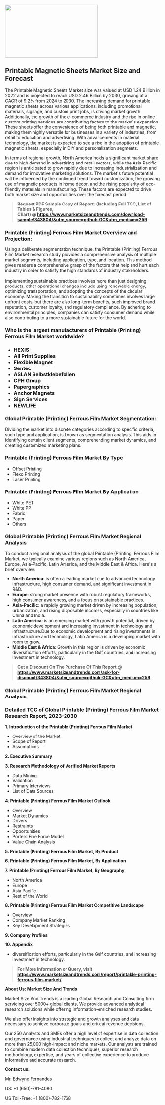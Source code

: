 <p><img class="alignnone size-medium wp-image-20088" src="https://ffe5etoiles.com/wp-content/uploads/2024/12/MST1-300x171.png" alt="" width="300" height="171" /></p><h2>Printable Magnetic Sheets Market Size and Forecast</h2><p>The Printable Magnetic Sheets Market size was valued at USD 1.24 Billion in 2022 and is projected to reach USD 2.46 Billion by 2030, growing at a CAGR of 9.2% from 2024 to 2030. The increasing demand for printable magnetic sheets across various applications, including promotional materials, signage, and custom print jobs, is driving market growth. Additionally, the growth of the e-commerce industry and the rise in online custom printing services are contributing factors to the market's expansion. These sheets offer the convenience of being both printable and magnetic, making them highly versatile for businesses in a variety of industries, from retail to education and advertising. With advancements in material technology, the market is expected to see a rise in the adoption of printable magnetic sheets, especially in DIY and personalization segments.</p><p>In terms of regional growth, North America holds a significant market share due to high demand in advertising and retail sectors, while the Asia Pacific region is anticipated to grow rapidly due to increasing industrialization and demand for innovative marketing solutions. The market's future potential will be influenced by the continued trend toward customization, the growing use of magnetic products in home décor, and the rising popularity of eco-friendly materials in manufacturing. These factors are expected to drive both market size and opportunities over the forecast period.</p></p><blockquote id="" class=""><strong>Request PDF Sample Copy of Report: (Including Full TOC, List of Tables &amp; Figures, Chart)&nbsp;@&nbsp;<strong><a href="https://www.marketsizeandtrends.com/download-sample/343804/&utm_source=github-GC&utm_medium=259" target="_blank">https://www.marketsizeandtrends.com/download-sample/343804/&utm_source=github-GC&utm_medium=259</a></strong></strong></blockquote><h3 id="" class="">Printable (Printing) Ferrous Film Market&nbsp;Overview and Projection:</h3><p id="" class="">Using a deliberate segmentation technique, the Printable (Printing) Ferrous Film Market research study provides a comprehensive analysis of multiple market segments, including application, type, and location. This method gives readers a comprehensive grasp of the factors that help and hurt each industry in order to satisfy the high standards of industry stakeholders. <br /> <br />Implementing sustainable practices involves more than just designing products; other operational changes include using renewable energy, optimizing transportation, and adopting the concepts of the circular economy. Making the transition to sustainability sometimes involves large upfront costs, but there are also long-term benefits, such improved brand reputation, customer loyalty, and regulatory compliance. By adhering to environmental principles, companies can satisfy consumer demand while also contributing to a more sustainable future for the world.</p><h3 id="" class="">Who is the largest manufacturers of&nbsp;Printable (Printing) Ferrous Film Market worldwide?</h3><h3 class=""><p><ul><li>HEXIS </li><li> All Print Supplies </li><li> Flexible Magnet </li><li> Sentec </li><li> ASLAN Selbstklebefolien </li><li> CPH Group </li><li> Papergraphics </li><li> Anchor Magnets </li><li> Sign Services </li><li> NEWLIFE</li></ul></p></h3><h3 id="" class="">Global&nbsp;Printable (Printing) Ferrous Film Market Segmentation:</h3><p id="" class="">Dividing the market into discrete categories according to specific criteria, such type and application, is known as segmentation analysis. This aids in identifying certain client segments, comprehending market dynamics, and creating customized marketing plans.</p><h3 id="" class="">Printable (Printing) Ferrous Film Market&nbsp;By Type</h3><p><p><ul><li>Offset Printing</li><li> Flexo Printing</li><li> Laser Printing</p></li></ul></p></p><h3 id="" class="">Printable (Printing) Ferrous Film Market&nbsp;By Application</h3><p class=""><p><ul><li>White PET</li><li> White PP</li><li> Fabric</li><li> Paper</li><li> Others</li></ul></p></p><h3 id="" class="">Global Printable (Printing) Ferrous Film Market Regional Analysis</h3><p id="" class="">To conduct a regional analysis of the global Printable (Printing) Ferrous Film Market, we typically examine various regions such as North America, Europe, Asia-Pacific, Latin America, and the Middle East &amp; Africa. Here's a brief overview:</p><ul><li><strong>North America</strong>: is often a leading market due to advanced technology infrastructure, high consumer demand, and significant investment in R&amp;D.</li><li><strong>Europe</strong>: strong market presence with robust regulatory frameworks, high consumer awareness, and a focus on sustainable practices.</li><li><strong>Asia-Pacific</strong>: a rapidly growing market driven by increasing population, urbanization, and rising disposable incomes, especially in countries like China and India.</li><li><strong>Latin America</strong>: is an emerging market with growth potential, driven by economic development and increasing investment in technology and infrastructure.Due to economic development and rising investments in infrastructure and technology, Latin America is a developing market with room to grow.</li><li><strong>Middle East &amp; Africa</strong>: Growth in this region is driven by economic diversification efforts, particularly in the Gulf countries, and increasing investment in technology.</li></ul><blockquote id="" class=""><strong>Get a Discount On The Purchase Of This Report @ <strong><a href="https://www.marketsizeandtrends.com/ask-for-discount/343804/&utm_source=github-GC&utm_medium=259" target="_blank">https://www.marketsizeandtrends.com/ask-for-discount/343804/&utm_source=github-GC&utm_medium=259</a></strong></strong></blockquote><h3 id="" class="">Global Printable (Printing) Ferrous Film Market Regional Analysis</h3><h3 id="" class="">Detailed TOC of Global Printable (Printing) Ferrous Film Market Research Report, 2023-2030</h3><p id="" class=""><strong>1. Introduction of the Printable (Printing) Ferrous Film Market</strong></p><ul><li>Overview of the Market</li><li>Scope of Report</li><li>Assumptions</li></ul><p id="" class=""><strong>2. Executive Summary</strong></p><p id="" class=""><strong>3. Research Methodology of Verified Market Reports</strong></p><ul><li>Data Mining</li><li>Validation</li><li>Primary Interviews</li><li>List of Data Sources</li></ul><p id="" class=""><strong>4. Printable (Printing) Ferrous Film Market Outlook</strong></p><ul><li>Overview</li><li>Market Dynamics</li><li>Drivers</li><li>Restraints</li><li>Opportunities</li><li>Porters Five Force Model</li><li>Value Chain Analysis</li></ul><p id="" class=""><strong>5. Printable (Printing) Ferrous Film Market, By Product</strong></p><p id="" class=""><strong>6. Printable (Printing) Ferrous Film Market, By Application</strong></p><p id="" class=""><strong>7. Printable (Printing) Ferrous Film Market, By Geography</strong></p><ul><li>North America</li><li>Europe</li><li>Asia Pacific</li><li>Rest of the World</li></ul><p id="" class=""><strong>8. Printable (Printing) Ferrous Film Market Competitive Landscape</strong></p><ul><li>Overview</li><li>Company Market Ranking</li><li>Key Development Strategies</li></ul><p id="" class=""><strong>9. Company Profiles</strong></p><p id="" class=""><strong>10. Appendix</strong></p><ul><li>diversification efforts, particularly in the Gulf countries, and increasing investment in technology.</li></ul><blockquote id="" class=""><strong>For More Information or Query, visit <strong><strong><a href="https://www.marketsizeandtrends.com/report/printable-printing-ferrous-film-market/" target="_blank">https://www.marketsizeandtrends.com/report/printable-printing-ferrous-film-market/</a></strong></strong></strong></blockquote><p id="" class=""><strong>About Us: Market Size And Trends</strong></p><p id="" class="">Market Size And Trends is a leading Global Research and Consulting firm servicing over 5000+ global clients. We provide advanced analytical research solutions while offering information-enriched research studies.</p><p id="" class="">We also offer insights into strategic and growth analyses and data necessary to achieve corporate goals and critical revenue decisions.</p><p id="" class="">Our 250 Analysts and SMEs offer a high level of expertise in data collection and governance using industrial techniques to collect and analyze data on more than 25,000 high-impact and niche markets. Our analysts are trained to combine modern data collection techniques, superior research methodology, expertise, and years of collective experience to produce informative and accurate research.</p><p id="" class=""><strong>Contact us:</strong></p><p id="" class="">Mr. Edwyne Fernandes</p><p id="" class="">US: +1 (650)-781-4080</p><p id="" class="">US Toll-Free: +1 (800)-782-1768</p>
